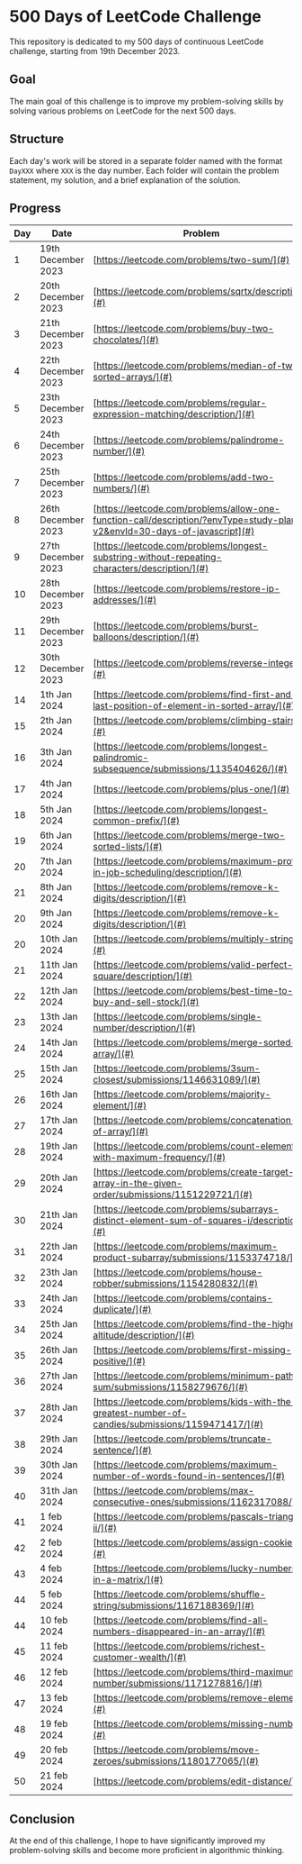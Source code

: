 # 500 Days of LeetCode Challenge

This repository is dedicated to my 500 days of continuous LeetCode challenge, starting from 19th December 2023.

## Goal

The main goal of this challenge is to improve my problem-solving skills by solving various problems on LeetCode for the next 500 days.

## Structure

Each day's work will be stored in a separate folder named with the format `DayXXX` where `XXX` is the day number. Each folder will contain the problem statement, my solution, and a brief explanation of the solution.

## Progress

| Day | Date               | Problem                                                                                                                 | Solution                                           |
|-----|--------------------|-------------------------------------------------------------------------------------------------------------------------|----------------------------------------------------|
| 1   | 19th December 2023 | [https://leetcode.com/problems/two-sum/](#)                                                                             | [https://github.com/silahpapa/leetcode-challenges/blob/main/day-1/index.php](#) |
| 2   | 20th December 2023 | [https://leetcode.com/problems/sqrtx/description/](#)                                                                   | [https://github.com/silahpapa/leetcode-challenges/blob/main/day-2/index.php](#) |
| 3   | 21th December 2023 | [https://leetcode.com/problems/buy-two-chocolates/](#)                                                                  | [https://github.com/silahpapa/leetcode-challenges/tree/main/week1/day-3](#) |
| 4   | 22th December 2023 | [https://leetcode.com/problems/median-of-two-sorted-arrays/](#)                                                         | [https://github.com/silahpapa/leetcode-challenges/tree/main/week1/day-4](#) |
| 5   | 23th December 2023 | [https://leetcode.com/problems/regular-expression-matching/description/](#)                                             | [https://github.com/silahpapa/leetcode-challenges/tree/main/week1/day-5](#) |
| 6   | 24th December 2023 | [https://leetcode.com/problems/palindrome-number/](#)                                                                   | [https://github.com/silahpapa/leetcode-challenges/tree/main/week1/day-6](#) |
| 7   | 25th December 2023 | [https://leetcode.com/problems/add-two-numbers/](#)                                                                     | [https://github.com/silahpapa/leetcode-challenges/tree/main/week1/day-7](#) |
| 8   | 26th December 2023 | [https://leetcode.com/problems/allow-one-function-call/description/?envType=study-plan-v2&envId=30-days-of-javascript](#) | [https://github.com/silahpapa/leetcode-challenges/tree/main/week2/day-1](#) |
| 9   | 27th December 2023 | [https://leetcode.com/problems/longest-substring-without-repeating-characters/description/](#)                          | [ https://github.com/silahpapa/leetcode-challenges/tree/main/week2/day-2](#) |
| 10  | 28th December 2023 | [https://leetcode.com/problems/restore-ip-addresses/](#)                                                                | [https://github.com/silahpapa/leetcode-challenges/tree/main/week2/day-3](#) |
| 11  | 29th December 2023 | [https://leetcode.com/problems/burst-balloons/description/](#)                                                          | [https://github.com/silahpapa/leetcode-challenges/tree/main/week2/day-4](#) |
| 12  | 30th December 2023 | [https://leetcode.com/problems/reverse-integer/](#)                                                                     | [https://github.com/silahpapa/leetcode-challenges/tree/main/week2/day-5](#) |
| 14  | 1th Jan 2024       | [https://leetcode.com/problems/find-first-and-last-position-of-element-in-sorted-array/](#)                             | [https://github.com/silahpapa/leetcode-challenges/tree/main/week2/day-6](#)                                          |
| 15  | 2th Jan 2024       | [https://leetcode.com/problems/climbing-stairs/](#)                                                                     | [https://github.com/silahpapa/leetcode-challenges/tree/main/week2/day-7](#)                                          |
| 16  | 3th Jan 2024       | [https://leetcode.com/problems/longest-palindromic-subsequence/submissions/1135404626/](#)                              | [ https://github.com/silahpapa/leetcode-challenges/tree/main/week3/day-1](#)                                     |
| 17  | 4th Jan 2024       | [https://leetcode.com/problems/plus-one/](#)                                                                            | [https://github.com/silahpapa/leetcode-challenges/tree/main/week3/day-3](#)                                      |
| 18  | 5th Jan 2024       | [https://leetcode.com/problems/longest-common-prefix/](#)                                                               | [https://github.com/silahpapa/leetcode-challenges/tree/main/week3/day-4](#)                                        |
| 19  | 6th Jan 2024       | [https://leetcode.com/problems/merge-two-sorted-lists/](#)                                                              | [https://github.com/silahpapa/leetcode-challenges/tree/main/week3/day-5](#)                                         |
| 20  | 7th Jan 2024       | [https://leetcode.com/problems/maximum-profit-in-job-scheduling/description/](#)                                        | [https://github.com/silahpapa/leetcode-challenges/tree/main/week3/day-6](#)                                         |
| 21  | 8th Jan 2024       | [https://leetcode.com/problems/remove-k-digits/description/](#)                                                         | [https://github.com/silahpapa/leetcode-challenges/tree/main/week3/day-7](#)                                         |
| 20  | 9th Jan 2024       | [https://leetcode.com/problems/remove-k-digits/description/](#)                                                         | [https://github.com/silahpapa/leetcode-challenges/tree/main/week4/day-1](#)                                         |
| 20  | 10th Jan 2024      | [https://leetcode.com/problems/multiply-strings/](#)                                                                    | [https://github.com/silahpapa/leetcode-challenges/tree/main/week4/day-2](#)                                         |
| 21  | 11th Jan 2024      | [https://leetcode.com/problems/valid-perfect-square/description/](#)                                                    | [https://github.com/silahpapa/leetcode-challenges/tree/main/week4/day-3](#)                                         |
| 22  | 12th Jan 2024      | [https://leetcode.com/problems/best-time-to-buy-and-sell-stock/](#)                                                     | [https://github.com/silahpapa/leetcode-challenges/tree/main/week4/day-4](#)                                         |
| 23  | 13th Jan 2024      | [https://leetcode.com/problems/single-number/description/](#)                                                           | [https://github.com/silahpapa/leetcode-challenges/tree/main/week4/day-5](#)                                         |
| 24  | 14th Jan 2024      | [https://leetcode.com/problems/merge-sorted-array/](#)                                                                  | [https://github.com/silahpapa/leetcode-challenges/tree/main/week4/day-6](#)                                         |
| 25  | 15th Jan 2024      | [https://leetcode.com/problems/3sum-closest/submissions/1146631089/](#)                                                 | [https://github.com/silahpapa/leetcode-challenges/tree/main/week4/day-7](#)                                         |
| 26  | 16th Jan 2024      | [https://leetcode.com/problems/majority-element/](#)                                                                    | [https://github.com/silahpapa/leetcode-challenges/tree/main/week5/day-1](#)                                         |
| 27  | 17th Jan 2024      | [https://leetcode.com/problems/concatenation-of-array/](#)                                                              | [https://github.com/silahpapa/leetcode-challenges/tree/main/week5/day-2](#)                                         |
| 28  | 19th Jan 2024      | [https://leetcode.com/problems/count-elements-with-maximum-frequency/](#)                                               | [https://github.com/silahpapa/leetcode-challenges/tree/main/week5/day-4](#)                                         |
| 29  | 20th Jan 2024      | [https://leetcode.com/problems/create-target-array-in-the-given-order/submissions/1151229721/](#)                       | [https://github.com/silahpapa/leetcode-challenges/tree/main/week5/day-5](#)                                         |
| 30  | 21th Jan 2024      | [https://leetcode.com/problems/subarrays-distinct-element-sum-of-squares-i/description/](#)                             | [https://github.com/silahpapa/leetcode-challenges/tree/main/week5/day-6](#)                                         |
| 31  | 22th Jan 2024      | [https://leetcode.com/problems/maximum-product-subarray/submissions/1153374718/](#)                                     | [https://github.com/silahpapa/leetcode-challenges/tree/main/week5/day-7](#)                                         |
| 32  | 23th Jan 2024      | [https://leetcode.com/problems/house-robber/submissions/1154280832/](#)                                                 | [https://github.com/silahpapa/leetcode-challenges/tree/main/week6/day-1](#)                                         |
| 33  | 24th Jan 2024      | [https://leetcode.com/problems/contains-duplicate/](#)                                                                  | [https://github.com/silahpapa/leetcode-challenges/tree/main/week6/day-2](#)                                         |
| 34  | 25th Jan 2024      | [https://leetcode.com/problems/find-the-highest-altitude/description/](#)                                               | [https://github.com/silahpapa/leetcode-challenges/tree/main/week6/day-3](#)                                         |
| 35  | 26th Jan 2024      | [https://leetcode.com/problems/first-missing-positive/](#)                                                              | [https://github.com/silahpapa/leetcode-challenges/tree/main/week6/day-4](#)                                         |
| 36  | 27th Jan 2024      | [https://leetcode.com/problems/minimum-path-sum/submissions/1158279676/](#)                                             | [https://github.com/silahpapa/leetcode-challenges/tree/main/week6/day-5](#)                                         |
| 37  | 28th Jan 2024      | [https://leetcode.com/problems/kids-with-the-greatest-number-of-candies/submissions/1159471417/](#)                     | [https://github.com/silahpapa/leetcode-challenges/tree/main/week6/day-6](#)                                         |
| 38  | 29th Jan 2024      | [https://leetcode.com/problems/truncate-sentence/](#)                                                                   | [https://github.com/silahpapa/leetcode-challenges/tree/main/week6/day-7](#)           |
| 39  | 30th Jan 2024      | [https://leetcode.com/problems/maximum-number-of-words-found-in-sentences/](#)                                          | [https://github.com/silahpapa/leetcode-challenges/tree/main/week6/day-7](#)           |
| 40  | 31th Jan 2024      | [https://leetcode.com/problems/max-consecutive-ones/submissions/1162317088/](#)                                         | [https://github.com/silahpapa/leetcode-challenges/tree/main/week7/day-1](#)           |
| 41  | 1 feb 2024         | [https://leetcode.com/problems/pascals-triangle-ii/](#)                                                                 | [https://github.com/silahpapa/leetcode-challenges/tree/main/week7/day-2](#)           |
| 42  | 2 feb 2024         | [https://leetcode.com/problems/assign-cookies/](#)                                                                      | [https://github.com/silahpapa/leetcode-challenges/tree/main/week7/day-3](#)           |
| 43  | 4 feb 2024         | [https://leetcode.com/problems/lucky-numbers-in-a-matrix/](#)                                                           |  [https://github.com/silahpapa/leetcode-challenges/tree/main/week7/day-4](#)          |
| 44  | 5 feb 2024         | [https://leetcode.com/problems/shuffle-string/submissions/1167188369/](#)                                               |  [https://github.com/silahpapa/leetcode-challenges/tree/main/week7/day-5](#) |
| 44  | 10 feb 2024        | [https://leetcode.com/problems/find-all-numbers-disappeared-in-an-array/](#)                                            | [https://github.com/silahpapa/leetcode-challenges/tree/main/week7/day-6](#) |
| 45  | 11 feb 2024        | [https://leetcode.com/problems/richest-customer-wealth/](#)                                                             | [https://github.com/silahpapa/leetcode-challenges/tree/main/week8/day-2](#) |
| 46  | 12 feb 2024        | [https://leetcode.com/problems/third-maximum-number/submissions/1171278816/](#)                                         | [https://github.com/silahpapa/leetcode-challenges/tree/main/week8/day-4](#) |
| 47  | 13 feb 2024        | [https://leetcode.com/problems/remove-element/](#)                                                                      | [https://github.com/silahpapa/leetcode-challenges/tree/main/week8/day-5](#) |
| 48  | 19 feb 2024        | [https://leetcode.com/problems/missing-number/](#)                                                                      | [https://github.com/silahpapa/leetcode-challenges/tree/main/week8/day-6](#) |
| 49  | 20 feb 2024        | [https://leetcode.com/problems/move-zeroes/submissions/1180177065/](#)                                                  | [https://github.com/silahpapa/leetcode-challenges/tree/main/week8/day-7](#) |
| 50  | 21 feb 2024        | [https://leetcode.com/problems/edit-distance/](#)                                                  | [](#) |
## Conclusion
At the end of this challenge, I hope to have significantly improved my problem-solving skills and become more proficient in algorithmic thinking.
